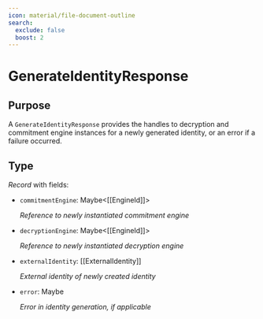 ```yaml
---
icon: material/file-document-outline
search:
  exclude: false
  boost: 2
---
```


# GenerateIdentityResponse

## Purpose

<!-- --8<-- [start:purpose] -->
A `GenerateIdentityResponse` provides the handles to decryption and commitment engine instances for a newly generated identity, or an error if a failure occurred.
<!-- --8<-- [end:purpose] -->

## Type

<!-- --8<-- [start:type] -->
<div class="type" markdown>

*Record* with fields:

- `commitmentEngine`: Maybe<[[EngineId]]>

  *Reference to newly instantiated commitment engine*

- `decryptionEngine`: Maybe<[[EngineId]]>

  *Reference to newly instantiated decryption engine*

- `externalIdentity`: [[ExternalIdentity]]

  *External identity of newly created identity*

- `error`: Maybe<string>

  *Error in identity generation, if applicable*
</div>
<!-- --8<-- [end:type] -->
